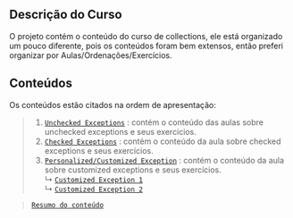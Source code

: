 ## Descrição do Curso

O projeto contém o conteúdo do curso de collections, ele está organizado um pouco diferente, pois os  conteúdos foram bem extensos, então preferi organizar por Aulas/Ordenações/Exercícios.

## Conteúdos
Os conteúdos estão citados na ordem de apresentação:
>1. [`Unchecked Exceptions`](https://github.com/jsrbrt/Dio-java-basico/blob/main/5-exceptions/src/UncheckedException.java) : contém o conteúdo das aulas sobre unchecked exceptions e seus exercícios.<br>
>2. [`Checked Exceptions`](https://github.com/jsrbrt/Dio-java-basico/blob/main/5-exceptions/src/CheckedException.java) : contém o conteúdo da aula sobre checked exceptions e seus exercícios.<br>
>3. [`Personalized/Customized Exception`](https://github.com/jsrbrt/Dio-java-basico/tree/main/5-exceptions/src) : contém o conteúdo da aula sobre customized exceptions e seus exercícios. <br>
>    ↳ [`Customized Exception 1`](https://github.com/jsrbrt/Dio-java-basico/blob/main/5-exceptions/src/CustomizedException.java) <br>
>    ↳ [`Customized Exception 2`](https://github.com/jsrbrt/Dio-java-basico/blob/main/5-exceptions/src/CustomizedException2.java)<br>

>[`Resumo do conteúdo`](https://github.com/jsrbrt/Dio-java-basico/blob/main/5-exceptions/src/README.md)


